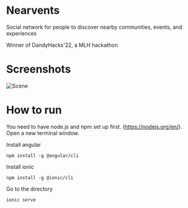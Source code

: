 #  Nearvents

Social network for people to discover nearby communities, events, and experiences

Winner of DandyHacks'22, a MLH hackathon

# Screenshots 

![Scene](https://user-images.githubusercontent.com/63321455/196113767-decda016-7ef6-4514-adec-ba9ae6a0fdbb.png)

# How to run

You need to have node.js and npm set up first. (https://nodejs.org/en/). Open a new terminal window.

Install angular

```npm install -g @angular/cli```


Install ionic

```npm install -g @ionic/cli```

Go to the directory

```ionic serve```

